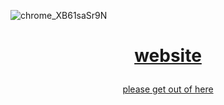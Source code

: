 ![chrome_XB61saSr9N](https://user-images.githubusercontent.com/73033672/235714700-89939abe-09b6-4ca4-b7b1-7b0b75101db0.png)
<h1><p align="center"><a href="https://icrazeis.gay">website</p></h1>
<p align="center">please get out of here</p>
